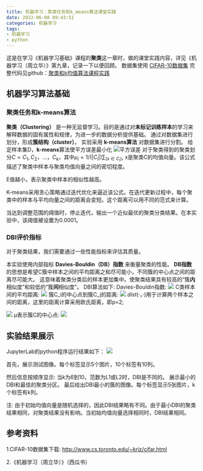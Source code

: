```yaml
---
title: 机器学习：聚类任务和k_means算法课堂实践
date: 2022-06-08 09:43:51
categories: 机器学习
tags:
- 机器学习
- python
---
```

这是在学习《机器学习基础》课程的**聚类**这一章时，做的课堂实践内容，详见《机器学习（周立华）》第九章，记录一下以便回顾。
数据集使用 [CIFAR-10数据集](http://www.cs.toronto.edu/~kriz/cifar.html)
完整代码见github：[聚类和k均值算法课程实践](https://github.com/KennanYang/mechine-learning/blob/master/week11_k_means.ipynb)


<!--more-->

## 机器学习算法基础
### 聚类任务和k-means算法
**聚类（Clustering）** 是一种无监督学习。目的是通过对**未标记训练样本**的学习来解释数据的固有属性和规律，为进一步的数据分析提供基础。
通过对数据集进行划分，形成**簇结构（cluster）**。
实验采用 **k-means算法** 对数据集进行分割。
给定样本集D，**k-means**算法使平方误差最小化
![平方误差](https://pic.imgdb.cn/item/62a9499d09475431298ce88d.png)
对于聚类得到的聚类划分$C={C_1,C_2，…，C_k}$，其中$μ_i=1/(| C_i |)∑_(x∈C_i)$, x是聚类C的均值向量。该公式描述了聚类中样本与聚类均值向量之间的密切程度。

E值越小，表示聚类中样本的相似性越高。

K-means采用贪心策略通过迭代优化来逼近该公式。在迭代更新过程中，每个聚类中的样本与平均向量之间的距离会变短。这个距离可以用不同的范式来计算。

当达到调整范围的阈值时，停止迭代，输出一个近似最优的聚类分类结果。在本实验中，该阈值被设置为0.0001。

### DBI评价指标
对于聚类结果，我们需要通过一些性能指标来评估其质量。

本实验使用内部指标 **Davies-Bouldin（DB）指数** 来衡量聚类的性能。
**DB指数**的思想是希望C簇中样本之间的平均距离之和尽可能小，不同簇的中心点之间的距离尽可能大。
这意味着聚类分类后的样本更加集中。使聚类结果具有较高的“簇**内**相似度”和较低的“簇**间**相似度”。
DBI算法如下:
Davies-Bouldin指数:
![](https://pic.imgdb.cn/item/62a9540c09475431299ab059.png)
C类样本间的平均距离:
![](https://pic.imgdb.cn/item/62a9543a09475431299b0a55.png)
簇C_i的中心点到簇C_j的距离:
![](https://pic.imgdb.cn/item/62a9543a09475431299b0acc.png)
$dist(·，·)$用于计算两个样本之间的距离，这里的距离计算采用欧氏距离，即p=2;

![](https://pic.imgdb.cn/item/62a9543b09475431299b0b02.png)
μ表示簇C的中心点:
![](https://pic.imgdb.cn/item/62a954c909475431299c02db.png)
## 实验结果展示
JupyterLab的python程序运行结果如下：
![](https://pic.imgdb.cn/item/62a9550c09475431299c84f6.png)

首先，展示测试图像。每个标签显示5个图片，10个标签有10列。

然后信息按顺序显示:
当k为6到10，范数为L1或L2时，DBI是不同的。
展示最小的DBI和最佳的聚类分区。
最后给出DBI最小的簇的图像。每个标签显示5张图片，k个标签有k列。

注: 由于初始均值向量是随机选择的，因此DBI结果略有不同。由于最小DBI的聚类结果相同，对聚类结果没有影响。当初始均值向量选择相同时，DBI结果相同。

## 参考资料
1.CIFAR-10数据集下载: http://www.cs.toronto.edu/~kriz/cifar.html

2.《机器学习（周立华）》（西瓜书）

